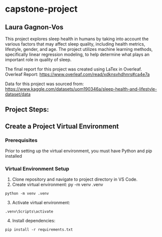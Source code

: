 # capstone-project

## Laura Gagnon-Vos

This project explores sleep health in humans by taking into account the various factors that may affect sleep quality, including health metrics, lifestyle, gender, and age. The project utilizes machine learning methods, specifically linear regression modeling, to help determine what plays an important role in quality of sleep. 

The final report for this project was created using LaTex in Overleaf. 
Overleaf Report: https://www.overleaf.com/read/xdknsvhdhnrs#ca4e7a 

Data for this project was sourced from: https://www.kaggle.com/datasets/uom190346a/sleep-health-and-lifestyle-dataset/data 

## Project Steps:

##  Create a Project Virtual Environment
### Prerequisites
Prior to setting up the virtual environment, you must have Python and pip installed
### Virtual Environment Setup
1. Clone repository and navigate to project directory in VS Code.
2. Create virtual environment: py -m venv .venv
~~~
python -m venv .venv
~~~
  
3. Activate virtual environment: 
~~~
.venv\Scripts\activate
~~~
   
4. Install dependencies:
~~~
pip install -r requirements.txt
~~~

